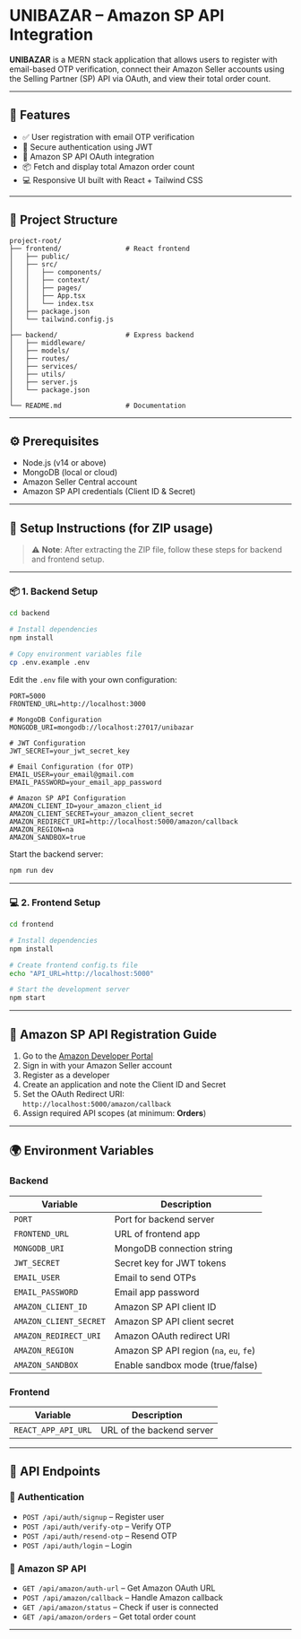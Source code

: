 
# UNIBAZAR – Amazon SP API Integration

**UNIBAZAR** is a MERN stack application that allows users to register with email-based OTP verification, connect their Amazon Seller accounts using the Selling Partner (SP) API via OAuth, and view their total order count.

---

## 🚀 Features

- ✅ User registration with email OTP verification  
- 🔐 Secure authentication using JWT  
- 🛒 Amazon SP API OAuth integration  
- 📦 Fetch and display total Amazon order count  
- 💻 Responsive UI built with React + Tailwind CSS  

---

## 📁 Project Structure

```
project-root/
├── frontend/                # React frontend
│   ├── public/
│   ├── src/
│   │   ├── components/      
│   │   ├── context/         
│   │   ├── pages/           
│   │   ├── App.tsx          
│   │   └── index.tsx        
│   ├── package.json         
│   └── tailwind.config.js   
│
├── backend/                 # Express backend
│   ├── middleware/          
│   ├── models/              
│   ├── routes/              
│   ├── services/            
│   ├── utils/               
│   ├── server.js            
│   └── package.json         
│
└── README.md                # Documentation
```

---

## ⚙️ Prerequisites

- Node.js (v14 or above)
- MongoDB (local or cloud)
- Amazon Seller Central account
- Amazon SP API credentials (Client ID & Secret)

---

## 🧭 Setup Instructions (for ZIP usage)

> ⚠️ **Note**: After extracting the ZIP file, follow these steps for backend and frontend setup.

---

### 📦 1. Backend Setup

```bash
cd backend

# Install dependencies
npm install

# Copy environment variables file
cp .env.example .env
```

Edit the `.env` file with your own configuration:

```env
PORT=5000
FRONTEND_URL=http://localhost:3000

# MongoDB Configuration
MONGODB_URI=mongodb://localhost:27017/unibazar

# JWT Configuration
JWT_SECRET=your_jwt_secret_key

# Email Configuration (for OTP)
EMAIL_USER=your_email@gmail.com
EMAIL_PASSWORD=your_email_app_password

# Amazon SP API Configuration
AMAZON_CLIENT_ID=your_amazon_client_id
AMAZON_CLIENT_SECRET=your_amazon_client_secret
AMAZON_REDIRECT_URI=http://localhost:5000/amazon/callback
AMAZON_REGION=na
AMAZON_SANDBOX=true
```

Start the backend server:

```bash
npm run dev
```

---

### 💻 2. Frontend Setup

```bash
cd frontend

# Install dependencies
npm install

# Create frontend config.ts file
echo "API_URL=http://localhost:5000" 

# Start the development server
npm start
```

---

## 🧾 Amazon SP API Registration Guide

1. Go to the [Amazon Developer Portal](https://developer.amazonservices.com/)
2. Sign in with your Amazon Seller account
3. Register as a developer
4. Create an application and note the Client ID and Secret
5. Set the OAuth Redirect URI:  
   `http://localhost:5000/amazon/callback`
6. Assign required API scopes (at minimum: **Orders**)

---

## 🌍 Environment Variables

### Backend

| Variable              | Description                                 |
|-----------------------|---------------------------------------------|
| `PORT`                | Port for backend server                     |
| `FRONTEND_URL`        | URL of frontend app                         |
| `MONGODB_URI`         | MongoDB connection string                   |
| `JWT_SECRET`          | Secret key for JWT tokens                   |
| `EMAIL_USER`          | Email to send OTPs                          |
| `EMAIL_PASSWORD`      | Email app password                          |
| `AMAZON_CLIENT_ID`    | Amazon SP API client ID                     |
| `AMAZON_CLIENT_SECRET`| Amazon SP API client secret                 |
| `AMAZON_REDIRECT_URI` | Amazon OAuth redirect URI                   |
| `AMAZON_REGION`       | Amazon SP API region (`na`, `eu`, `fe`)     |
| `AMAZON_SANDBOX`      | Enable sandbox mode (true/false)            |

### Frontend

| Variable              | Description                         |
|-----------------------|-------------------------------------|
| `REACT_APP_API_URL`   | URL of the backend server           |

---

## 📡 API Endpoints

### 🔐 Authentication

- `POST /api/auth/signup` – Register user  
- `POST /api/auth/verify-otp` – Verify OTP  
- `POST /api/auth/resend-otp` – Resend OTP  
- `POST /api/auth/login` – Login  

### 🛒 Amazon SP API

- `GET /api/amazon/auth-url` – Get Amazon OAuth URL  
- `POST /api/amazon/callback` – Handle Amazon callback  
- `GET /api/amazon/status` – Check if user is connected  
- `GET /api/amazon/orders` – Get total order count  

---